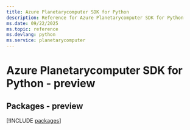 ```yaml
---
title: Azure Planetarycomputer SDK for Python
description: Reference for Azure Planetarycomputer SDK for Python
ms.date: 09/22/2025
ms.topic: reference
ms.devlang: python
ms.service: planetarycomputer
---
```

# Azure Planetarycomputer SDK for Python - preview
## Packages - preview
[!INCLUDE [packages](planetarycomputer-index.md)]